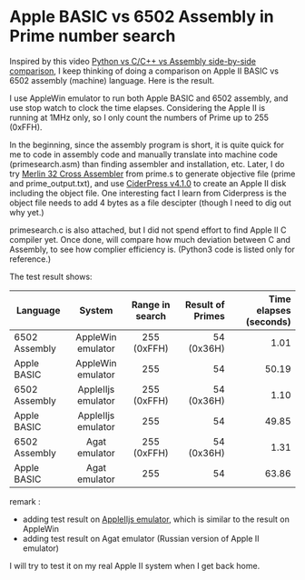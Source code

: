 # Apple BASIC vs 6502 Assembly in Prime number search

Inspired by this video [Python vs C/C++ vs Assembly side-by-side comparison](https://www.youtube.com/watch?v=3PcIJKd1PKU), I keep thinking of doing a comparison on Apple II BASIC vs 6502 assembly (machine) language. Here is the result.

I use AppleWin emulator to run both Apple BASIC and 6502 assembly, and use stop watch to clock the time elapses. Considering the Apple II is running at 1MHz only, so I only count the numbers of Prime up to 255 (0xFFH). 

In the beginning, since the assembly program is short, it is quite quick for me to code in assembly code and manually translate into machine code (primesearch.asm) than finding assembler and installation, etc. Later, I do try [Merlin 32 Cross Assembler](https://brutaldeluxe.fr/products/crossdevtools/merlin/) from prime.s to generate objective file (prime and prime_output.txt), and use [CiderPress v4.1.0](https://a2ciderpress.com/) to create an Apple II disk including the object file. One interesting fact I learn from Ciderpress is the object file needs to add 4 bytes as a file descipter (though I need to dig out why yet.)

primesearch.c is also attached, but I did not spend effort to find Apple II C compiler yet. Once done, will compare how much deviation between C and Assembly, to see how complier efficiency is. (Python3 code is listed only for reference.)

The test result shows:

Language      | System  | Range in search  | Result of Primes | Time elapses (seconds)
--------------|:----------------:|:----------------:|-----------------:| ----------------------:
6502 Assembly | AppleWin emulator| 255 (0xFFH)      |  54 (0x36H)      |  1.01
Apple BASIC   | AppleWin emulator| 255              |  54              |  50.19
6502 Assembly | AppleIIjs emulator| 255 (0xFFH)      |  54 (0x36H)      |  1.10
Apple BASIC   | AppleIIjs emulator| 255              |  54              |  49.85
6502 Assembly | Agat emulator| 255 (0xFFH)      |  54 (0x36H)      |  1.31
Apple BASIC   | Agat emulator| 255              |  54              |  63.86

remark : 
- adding test result on [AppleIIjs emulator](https://www.scullinsteel.com/apple2/), which is similar to the result on AppleWin
- adding test result on Agat emulator (Russian version of Apple II emulator)

I will try to test it on my real Apple II system when I get back home.
